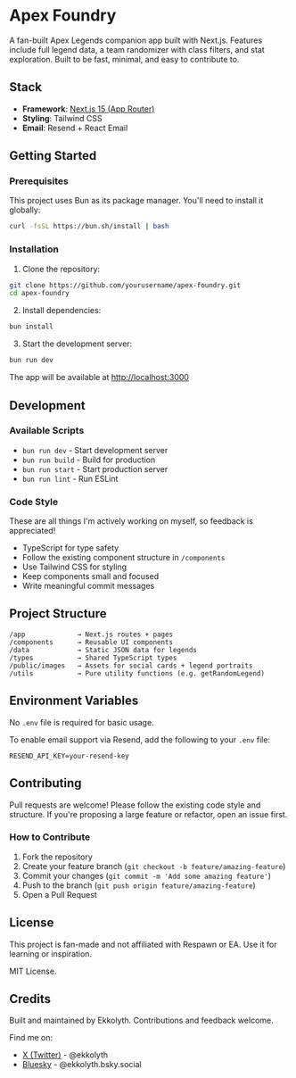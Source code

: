 # Apex Foundry

A fan-built Apex Legends companion app built with Next.js. Features include full legend data, a team randomizer with class filters, and stat exploration. Built to be fast, minimal, and easy to contribute to.

## Stack

- **Framework**: [Next.js 15 (App Router)](https://nextjs.org/docs/app)
- **Styling**: Tailwind CSS
- **Email**: Resend + React Email

## Getting Started

### Prerequisites

This project uses Bun as its package manager. You'll need to install it globally:

```bash
curl -fsSL https://bun.sh/install | bash
```

### Installation

1. Clone the repository:

```bash
git clone https://github.com/yourusername/apex-foundry.git
cd apex-foundry
```

2. Install dependencies:

```bash
bun install
```

3. Start the development server:

```bash
bun run dev
```

The app will be available at [http://localhost:3000](http://localhost:3000)

## Development

### Available Scripts

- `bun run dev` - Start development server
- `bun run build` - Build for production
- `bun run start` - Start production server
- `bun run lint` - Run ESLint

### Code Style

These are all things I'm actively working on myself, so feedback is appreciated!

- TypeScript for type safety
- Follow the existing component structure in `/components`
- Use Tailwind CSS for styling
- Keep components small and focused
- Write meaningful commit messages

## Project Structure

```
/app             → Next.js routes + pages
/components      → Reusable UI components
/data            → Static JSON data for legends
/types           → Shared TypeScript types
/public/images   → Assets for social cards + legend portraits
/utils           → Pure utility functions (e.g. getRandomLegend)
```

## Environment Variables

No `.env` file is required for basic usage.

To enable email support via Resend, add the following to your `.env` file:

```env
RESEND_API_KEY=your-resend-key
```

## Contributing

Pull requests are welcome! Please follow the existing code style and structure. If you're proposing a large feature or refactor, open an issue first.

### How to Contribute

1. Fork the repository
2. Create your feature branch (`git checkout -b feature/amazing-feature`)
3. Commit your changes (`git commit -m 'Add some amazing feature'`)
4. Push to the branch (`git push origin feature/amazing-feature`)
5. Open a Pull Request

## License

This project is fan-made and not affiliated with Respawn or EA. Use it for learning or inspiration.

MIT License.

## Credits

Built and maintained by Ekkolyth. Contributions and feedback welcome.

Find me on:

- [X (Twitter)](https://twitter.com/ekkolyth) - @ekkolyth
- [Bluesky](https://bsky.app/profile/ekkolyth.bsky.social) - @ekkolyth.bsky.social
